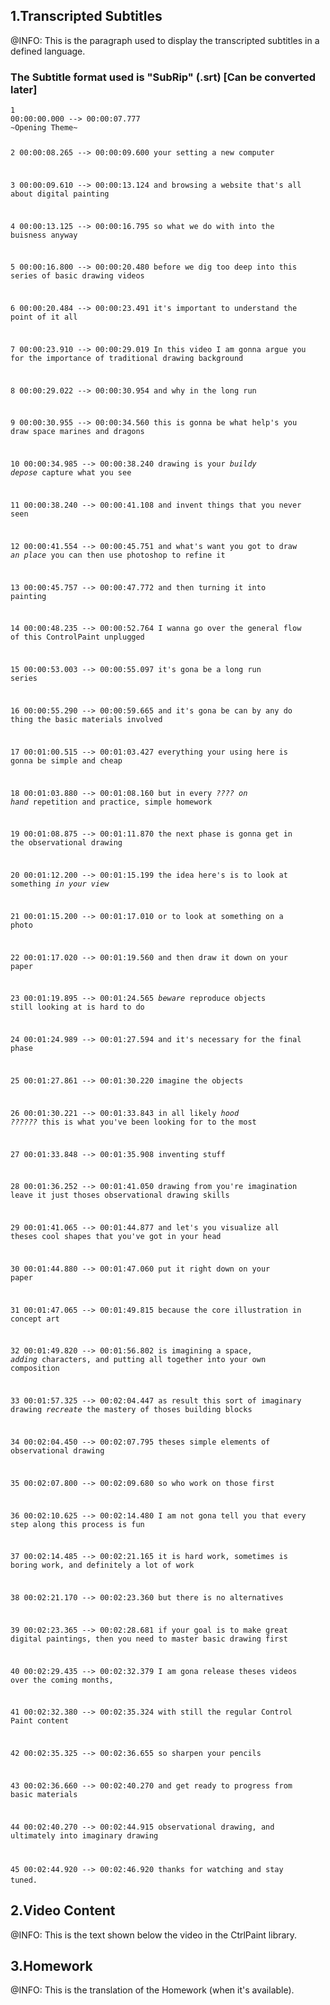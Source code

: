 ﻿<h2>1.Transcripted Subtitles</h2>
﻿@INFO: This is the paragraph used to display the transcripted subtitles in a defined language.
<h3>The Subtitle format used is "SubRip" (.srt) [Can be converted later]</h3>
<code>1
00:00:00.000 --> 00:00:07.777
~Opening Theme~

2
00:00:08.265 --> 00:00:09.600
your setting a new computer

3
00:00:09.610 --> 00:00:13.124
and browsing a website that's all about digital painting

4
00:00:13.125 --> 00:00:16.795
so what we do with into the buisness anyway

5
00:00:16.800 --> 00:00:20.480
before we dig too deep into this series of basic drawing videos 

6
00:00:20.484 --> 00:00:23.491
it's important to understand the point of it all

7
00:00:23.910 --> 00:00:29.019
In this video I am gonna argue you for the importance of traditional drawing background

8
00:00:29.022 --> 00:00:30.954
and why in the long run

9
00:00:30.955 --> 00:00:34.560
this is gonna be what help's you draw space marines and dragons

10
00:00:34.985 --> 00:00:38.240
drawing is your *buildy depose* capture what you see

11
00:00:38.240 --> 00:00:41.108
and invent things that you never seen

12
00:00:41.554 --> 00:00:45.751
and what's want you got to draw *an place* you can then use photoshop to refine it

13
00:00:45.757 --> 00:00:47.772
and then turning it into painting

14
00:00:48.235 --> 00:00:52.764
I wanna go over the general flow of this ControlPaint unplugged

15
00:00:53.003 --> 00:00:55.097
it's gona be a long run series

16
00:00:55.290 --> 00:00:59.665
and it's gona be can by any do thing the basic materials involved

17
00:01:00.515 --> 00:01:03.427
everything your using here is gonna be simple and cheap

18
00:01:03.880 --> 00:01:08.160
but in every *???? on hand* repetition and practice, simple homework

19
00:01:08.875 --> 00:01:11.870
the next phase is gonna get in the observational drawing

20
00:01:12.200 --> 00:01:15.199
the idea here's is to look at something *in your view*

21
00:01:15.200 --> 00:01:17.010
or to look at something on a photo

22
00:01:17.020 --> 00:01:19.560
and then draw it down on your paper

23
00:01:19.895 --> 00:01:24.565
*beware* reproduce objects still looking at is hard to do

24
00:01:24.989 --> 00:01:27.594
and it's necessary for the final phase

25
00:01:27.861 --> 00:01:30.220
imagine the objects

26
00:01:30.221 --> 00:01:33.843
in all likely *hood ??????* this is what you've been looking for to the most

27
00:01:33.848 --> 00:01:35.908
inventing stuff

28
00:01:36.252 --> 00:01:41.050
drawing from you're imagination leave it just thoses observational drawing skills

29
00:01:41.065 --> 00:01:44.877
and let's you visualize all theses cool shapes that you've got in your head

30
00:01:44.880 --> 00:01:47.060
put it right down on your paper

31
00:01:47.065 --> 00:01:49.815
because the core illustration in concept art

32
00:01:49.820 --> 00:01:56.802
is imagining a space, *adding* characters, and putting all together into your own composition

33
00:01:57.325 --> 00:02:04.447
as result this sort of imaginary drawing *recreate* the mastery of thoses building blocks

34
00:02:04.450 --> 00:02:07.795
theses simple elements of observational drawing 

35
00:02:07.800 --> 00:02:09.680
so who work on those first

36
00:02:10.625 --> 00:02:14.480
I am not gona tell you that every step along this process is fun

37
00:02:14.485 --> 00:02:21.165
it is hard work, sometimes is boring work, and definitely a lot of work

38
00:02:21.170 --> 00:02:23.360
but there is no alternatives

39
00:02:23.365 --> 00:02:28.681
if your goal is to make great digital paintings, then you need to master basic drawing first

40
00:02:29.435 --> 00:02:32.379
I am gona release theses videos over the coming months,

41
00:02:32.380 --> 00:02:35.324
with still the regular Control Paint content

42
00:02:35.325 --> 00:02:36.655
so sharpen your pencils

43
00:02:36.660 --> 00:02:40.270
and get ready to progress from basic materials

44
00:02:40.270 --> 00:02:44.915
observational drawing, and ultimately into imaginary drawing

45
00:02:44.920 --> 00:02:46.920
thanks for watching and stay tuned.</code>
﻿<br/><h2>2.Video Content</h2>
﻿@INFO: This is the text shown below the video in the CtrlPaint library.
﻿<br/><h2>3.Homework</h2>
﻿@INFO: This is the translation of the Homework (when it's available).
